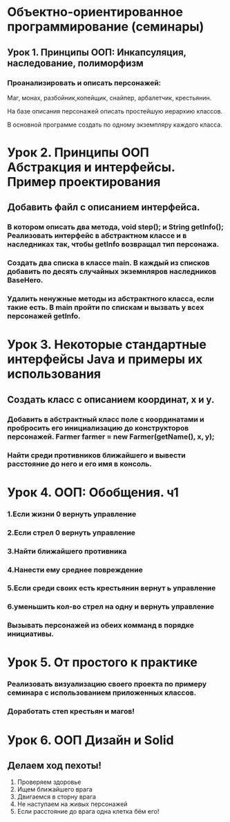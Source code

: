 # Объектно-ориентированное программирование (семинары)
## Урок 1. Принципы ООП: Инкапсуляция, наследование, полиморфизм
### Проанализировать и описать персонажей: 
Маг, монах, разбойник,копейщик, снайпер, арбалетчик, крестьянин. 

На базе описания персонажей описать простейшую иерархию классов. 

В основной программе создать по одному экземпляру каждого класса.

# Урок 2. Принципы ООП Абстракция и интерфейсы. Пример проектирования
## Добавить файл с описанием интерфейса. 
### В котором описать два метода, void step(); и String getInfo(); Реализовать интерфейс в абстрактном классе и в  наследниках так, чтобы getInfo возвращал тип персонажа. 
### Создать два списка в классе main. В каждый из списков добавить по десять случайных экземнляров наследников BaseHero. 
### Удалить ненужные методы из абстрактного класса, если такие есть. В main пройти по спискам и вызвать у всех персонажей getInfo.



# Урок 3. Некоторые стандартные интерфейсы Java и примеры их использования
## Создать класс с описанием координат, x и y.
### Добавить в абстрактный класс поле с координатами и пробросить его инициализацию до конструкторов персонажей. Farmer farmer = new Farmer(getName(), x, y);
### Найти среди противников ближайшего и вывести расстояние до него и его имя в консоль.

# Урок 4. ООП: Обобщения. ч1
### 1.Если жизни 0 вернуть управление
### 2.Если стрел 0 вернуть управление
### 3.Найти ближайшего противника
### 4.Нанести ему среднее повреждение
### 5.Если среди своих есть крестьянин вернут ь управление
### 6.уменьшить кол-во стрел на одну и вернуть управление

### Вызывать персонажей из обеих комманд в порядке инициативы.

# Урок 5. От простого к практике
### Реализовать визуализацию своего проекта по примеру семинара с использованием приложенных классов. 
### Доработать степ крестьян и магов!

# Урок 6. ООП Дизайн и Solid
## Делаем ход пехоты!
1. Проверяем здоровье
2. Ищем ближайшего врага
3. Двигаемся в сторну врага
4. Не наступаем на живых персонажей
5. Если расстояние до врага одна клетка бём его!

